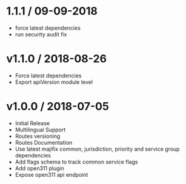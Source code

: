 # 1.1.1 / 09-09-2018
- force latest dependencies
- run security audit fix

# v1.1.0 / 2018-08-26
- Force latest dependencies
- Export apiVersion module level

# v1.0.0 / 2018-07-05

- Initial Release
- Multilingual Support
- Routes versioning
- Routes Documentation
- Use latest majifix common, jurisdiction, priority and service group dependencies
- Add flags schema to track common service flags
- Add open311 plugin
- Expose open311 api endpoint
